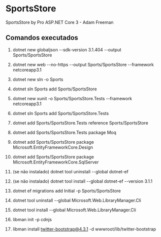 # SportsStore

 SportsStore by Pro ASP.NET Core 3 - Adam Freeman

## Comandos executados

1. dotnet new globaljson --sdk-version 3.1.404 --output Sports/SportsStore

2. dotnet new web --no-https --output Sports/SportsStore --framework netcoreapp3.1

3. dotnet new sln -o Sports

4. dotnet sln Sports add Sports/SportsStore

5. dotnet new xunit -o Sports/SportsStore.Tests --framework netcoreapp3.1

6. dotnet sln Sports add Sports/SportsStore.Tests

7. dotnet add Sports/SportsStore.Tests reference Sports/SportsStore

8. dotnet add Sports/SportsStore.Tests package Moq

9. dotnet add Sports/SportsStore package Microsoft.EntityFrameworkCore.Design

10. dotnet add Sports/SportsStore package Microsoft.EntityFrameworkCore.SqlServer

11. (se não instalado) dotnet tool uninstall --global dotnet-ef

12. (se não instalado) dotnet tool install --global dotnet-ef --version 3.1.1

13. dotnet ef migrations add Initial -p Sports/SportsStore

14. dotnet tool uninstall --global Microsoft.Web.LibraryManager.Cli

15. dotnet tool install --global Microsoft.Web.LibraryManager.Cli

16. libman init -p cdnjs

17. libman install twitter-bootstrap@4.3.1 -d wwwroot/lib/twitter-bootstrap
